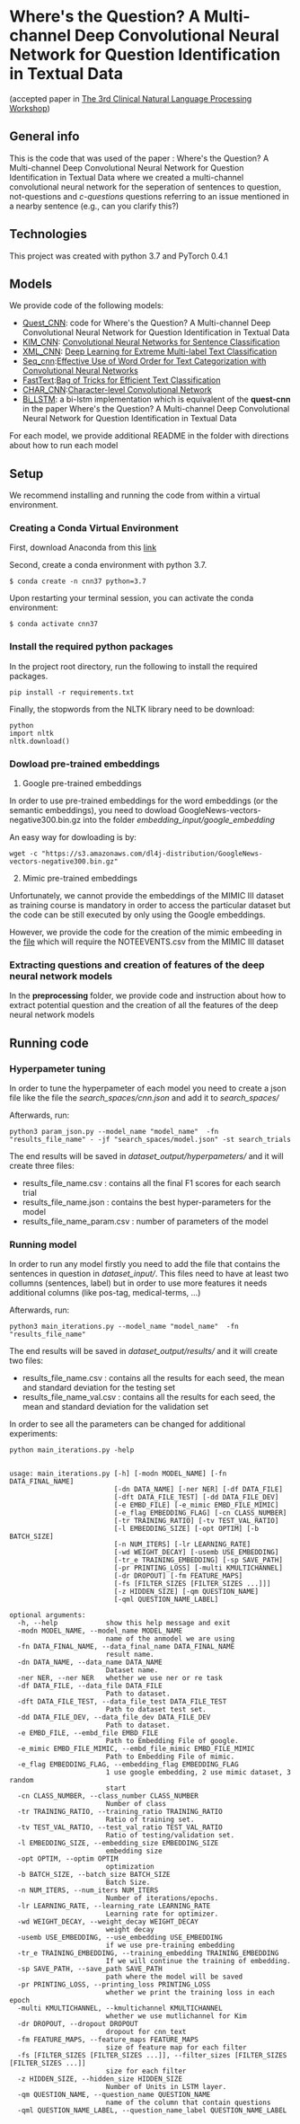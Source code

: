 #  Where's the Question? A Multi-channel Deep Convolutional Neural Network for Question Identification in Textual Data

(accepted paper in [The 3rd Clinical Natural Language Processing Workshop](https://clinical-nlp.github.io/2020/))

## General info
This is the code that was used of the paper : Where's the Question? A Multi-channel Deep Convolutional Neural Network for Question Identification in Textual Data where we created a multi-channel convolutional neural network for the seperation of sentences to question, not-questions and *c-questions* questions referring to an issue mentioned in a nearby sentence (e.g.,  can you clarify this?)

## Technologies
This project was created with python 3.7 and PyTorch 0.4.1

## Models
We provide code of the following models:
- [Quest_CNN](neural_network/quest_cnn): code for Where's the Question? A Multi-channel Deep Convolutional Neural Network for Question Identification in Textual Data
- [KIM_CNN](neural_network/kim_cnn):  [Convolutional Neural Networks for Sentence Classification](https://arxiv.org/pdf/1408.5882.pdf)
- [XML_CNN](neural_network/xml_cnn): [Deep Learning for Extreme Multi-label Text Classification](http://nyc.lti.cs.cmu.edu/yiming/Publications/jliu-sigir17.pdf)
- [Seq_cnn](neural_network/seq_cnn):[Effective Use of Word Order for Text Categorization with Convolutional Neural Networks](https://arxiv.org/pdf/1412.1058.pdf)
- [FastText](neural_network/FastText):[Bag of Tricks for Efficient Text Classification](https://arxiv.org/pdf/1607.01759.pdf)
- [CHAR_CNN](neural_network/char_cnn):[Character-level Convolutional Network ](https://arxiv.org/pdf/1509.01626.pdf)
- [Bi_LSTM](neural_network/bi_lstm): a bi-lstm implementation which is equivalent of the **quest-cnn** in the paper Where's the Question? A Multi-channel Deep Convolutional Neural Network for Question Identification in Textual Data

For each model, we provide additional README in the folder with directions about how to run each model

## Setup
We recommend installing and running the code from within a virtual environment.

### Creating a Conda Virtual Environment
First, download Anaconda  from this [link](https://www.anaconda.com/distribution/)

Second, create a conda environment with python 3.7.
```
$ conda create -n cnn37 python=3.7
```
Upon  restarting your terminal session, you can activate the conda environment:
```
$ conda activate cnn37
```
### Install the required python packages
In the project root directory, run the following to install the required packages.
```
pip install -r requirements.txt
```
Finally, the stopwords from the NLTK library need to be download:
```
python
import nltk
nltk.download()
```
 


### Dowload pre-trained embeddings
1. Google pre-trained embeddings

In order to use pre-trained embeddings for the word embeddings (or the semantic embeddings), you need to dowload GoogleNews-vectors-negative300.bin.gz into the folder *embedding_input/google_embedding*

An easy way for dowloading is by:
```
wget -c "https://s3.amazonaws.com/dl4j-distribution/GoogleNews-vectors-negative300.bin.gz"
```
2. Mimic pre-trained embeddings

Unfortunately, we cannot provide the embeddings of the MIMIC III dataset as training course is mandatory in order to access the particular dataset but the code can be still executed by only using the Google embeddings.

However, we provide the code for the creation of the mimic embeeding in the [file](https://github.com/gmichalo/question_identification_on_medical_logs/blob/master/embedding_input/mimic_embedding/mimic.py) which will require the NOTEEVENTS.csv from the MIMIC III dataset

### Extracting questions and  creation of   features of the deep neural network models

In the **preprocessing** folder, we provide code and instruction about how to extract potential question and the creation of all the features of the deep neural network models
## Running code
### Hyperpameter tuning
In order to tune the hyperpameter of each model you need to create a json file like the file the *search_spaces/cnn.json* and add it to *search_spaces/*

Afterwards, run:

```
python3 param_json.py --model_name "model_name"  -fn "results_file_name" - -jf "search_spaces/model.json" -st search_trials
```

The end results will be saved in *dataset_output/hyperpameters/* and it will create three files:
* results_file_name.csv : contains all the final F1 scores for each search trial
* results_file_name.json : contains the best hyper-parameters for the model
* results_file_name_param.csv : number of parameters of the model

### Running model
In order to run any model firstly you need to add the file that contains the sentences in question in *dataset_input/*.
This files need to have at least two collumns (sentences, label) but in order to use more features it needs additional columns (like pos-tag, medical-terms, ...)

Afterwards, run:

```
python3 main_iterations.py --model_name "model_name"  -fn "results_file_name"
```
The end results will be saved in *dataset_output/results/* and it will create two files:
* results_file_name.csv : contains all the results for each seed, the mean and standard deviation for the testing set
* results_file_name_val.csv : contains all the results for each seed, the mean and standard deviation for the validation set

In order to see all the parameters can be changed for additional experiments:

```
python main_iterations.py -help
 

usage: main_iterations.py [-h] [-modn MODEL_NAME] [-fn DATA_FINAL_NAME]
                          [-dn DATA_NAME] [-ner NER] [-df DATA_FILE]
                          [-dft DATA_FILE_TEST] [-dd DATA_FILE_DEV]
                          [-e EMBD_FILE] [-e_mimic EMBD_FILE_MIMIC]
                          [-e_flag EMBEDDING_FLAG] [-cn CLASS_NUMBER]
                          [-tr TRAINING_RATIO] [-tv TEST_VAL_RATIO]
                          [-l EMBEDDING_SIZE] [-opt OPTIM] [-b BATCH_SIZE]
                          [-n NUM_ITERS] [-lr LEARNING_RATE]
                          [-wd WEIGHT_DECAY] [-usemb USE_EMBEDDING]
                          [-tr_e TRAINING_EMBEDDING] [-sp SAVE_PATH]
                          [-pr PRINTING_LOSS] [-multi KMULTICHANNEL]
                          [-dr DROPOUT] [-fm FEATURE_MAPS]
                          [-fs [FILTER_SIZES [FILTER_SIZES ...]]]
                          [-z HIDDEN_SIZE] [-qm QUESTION_NAME]
                          [-qml QUESTION_NAME_LABEL]

optional arguments:
  -h, --help            show this help message and exit
  -modn MODEL_NAME, --model_name MODEL_NAME
                        name of the anmodel we are using
  -fn DATA_FINAL_NAME, --data_final_name DATA_FINAL_NAME
                        result name.
  -dn DATA_NAME, --data_name DATA_NAME
                        Dataset name.
  -ner NER, --ner NER   whether we use ner or re task
  -df DATA_FILE, --data_file DATA_FILE
                        Path to dataset.
  -dft DATA_FILE_TEST, --data_file_test DATA_FILE_TEST
                        Path to dataset test set.
  -dd DATA_FILE_DEV, --data_file_dev DATA_FILE_DEV
                        Path to dataset.
  -e EMBD_FILE, --embd_file EMBD_FILE
                        Path to Embedding File of google.
  -e_mimic EMBD_FILE_MIMIC, --embd_file_mimic EMBD_FILE_MIMIC
                        Path to Embedding File of mimic.
  -e_flag EMBEDDING_FLAG, --embedding_flag EMBEDDING_FLAG
                        1 use google embedding, 2 use mimic dataset, 3 random
                        start
  -cn CLASS_NUMBER, --class_number CLASS_NUMBER
                        Number of class
  -tr TRAINING_RATIO, --training_ratio TRAINING_RATIO
                        Ratio of training set.
  -tv TEST_VAL_RATIO, --test_val_ratio TEST_VAL_RATIO
                        Ratio of testing/validation set.
  -l EMBEDDING_SIZE, --embedding_size EMBEDDING_SIZE
                        embedding size
  -opt OPTIM, --optim OPTIM
                        optimization
  -b BATCH_SIZE, --batch_size BATCH_SIZE
                        Batch Size.
  -n NUM_ITERS, --num_iters NUM_ITERS
                        Number of iterations/epochs.
  -lr LEARNING_RATE, --learning_rate LEARNING_RATE
                        Learning rate for optimizer.
  -wd WEIGHT_DECAY, --weight_decay WEIGHT_DECAY
                        weight decay
  -usemb USE_EMBEDDING, --use_embedding USE_EMBEDDING
                        if we use pre-training embedding
  -tr_e TRAINING_EMBEDDING, --training_embedding TRAINING_EMBEDDING
                        If we will continue the training of embedding.
  -sp SAVE_PATH, --save_path SAVE_PATH
                        path where the model will be saved
  -pr PRINTING_LOSS, --printing_loss PRINTING_LOSS
                        whether we print the training loss in each epoch
  -multi KMULTICHANNEL, --kmultichannel KMULTICHANNEL
                        whether we use mutlichannel for Kim
  -dr DROPOUT, --dropout DROPOUT
                        dropout for cnn_text
  -fm FEATURE_MAPS, --feature_maps FEATURE_MAPS
                        size of feature map for each filter
  -fs [FILTER_SIZES [FILTER_SIZES ...]], --filter_sizes [FILTER_SIZES [FILTER_SIZES ...]]
                        size for each filter
  -z HIDDEN_SIZE, --hidden_size HIDDEN_SIZE
                        Number of Units in LSTM layer.
  -qm QUESTION_NAME, --question_name QUESTION_NAME
                        name of the column that contain questions
  -qml QUESTION_NAME_LABEL, --question_name_label QUESTION_NAME_LABEL
```
